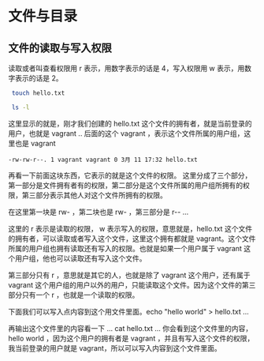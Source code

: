 # 文件与目录

## 文件的读取与写入权限

读取或者叫查看权限用 r 表示，用数字表示的话是 4，写入权限用 w 表示，用数字表示的话是 2。

```bash
 touch hello.txt
```

```bash
 ls -l
```

这里显示的就是，刚才我们创建的 hello.txt 这个文件的拥有者，就是当前登录的用户，也就是 vagrant .. 后面的这个 vagrant ，表示这个文件所属的用户组，这里也是 vagrant

```
-rw-rw-r--. 1 vagrant vagrant 0 3月 11 17:32 hello.txt
```

再看一下前面这块东西，它表示的就是这个文件的权限。 这里分成了三个部分，第一部分是文件拥有者有的权限，第二部分是这个文件所属的用户组所拥有的权限，第三部分表示其他人对这个文件所拥有的权限。

在这里第一块是 rw- ，第二块也是 rw- ，第三部分是 r-- ...

这里的 r 表示是读取的权限， w 表示写入的权限，意思就是，hello.txt 这个文件的拥有者，可以读取或者写入这个文件，这里这个拥有都就是 vagrant。这个文件所属的用户组也拥有读取还有写入的权限。也就是如果一个用户属于 vagrant 这个用户组，他也可以读取还有写入这个文件。

第三部分只有 r ，意思就是其它的人，也就是除了 vagrant 这个用户，还有属于 vagrant 这个用户组的用户以外的用户，只能读取这个文件。因为这个文件的第三部分只有一个 r ，也就是一个读取的权限。

下面我们可以写入点内容到这个用文件里面。echo "hello world" > hello.txt ...

再输出这个文件里的内容看一下 ... cat hello.txt ... 你会看到这个文件里的内容，hello world ，因为这个用户的拥有者是 vagrant ，并且有写入这个文件的权限，我当前登录的用户就是 vagrant，所以可以写入内容到这个文件里面。
